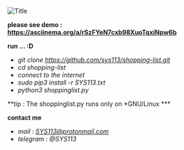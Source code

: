 ![](http://s8.picofile.com/file/8322178884/SYS113.png?raw=true "Title")

**please see demo : https://asciinema.org/a/rSzFYeN7cxb98XuoTqxiNpw6b**

**run ... :D**
  - *git clone https://github.com/sys113/shopping-list.git*
  - *cd shopping-list*
  - *connect to the internet*
  - *sudo pip3 install -r SYS113.txt*
  - *python3 shoppinglist.py*

**tip : The shoppinglist.py runs only on *GNU/Linux ***

**contact me**
  - *mail : SYS113@protonmail.com* 
  - *telegram : @SYS113*
